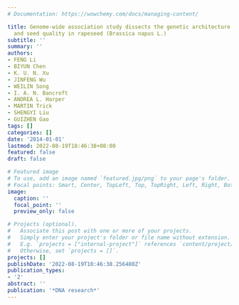 ```yaml
---
# Documentation: https://wowchemy.com/docs/managing-content/

title: Genome-wide association study dissects the genetic architecture of seed weight
  and seed quality in rapeseed (Brassica napus L.)
subtitle: ''
summary: ''
authors:
- FENG Li
- BIYUN Chen
- K. U. N. Xu
- JINFENG Wu
- WEILIN Song
- I. A. N. Bancroft
- ANDREA L. Harper
- MARTIN Trick
- SHENGYI Liu
- GUIZHEN Gao
tags: []
categories: []
date: '2014-01-01'
lastmod: 2022-08-19T18:46:38+08:00
featured: false
draft: false

# Featured image
# To use, add an image named `featured.jpg/png` to your page's folder.
# Focal points: Smart, Center, TopLeft, Top, TopRight, Left, Right, BottomLeft, Bottom, BottomRight.
image:
  caption: ''
  focal_point: ''
  preview_only: false

# Projects (optional).
#   Associate this post with one or more of your projects.
#   Simply enter your project's folder or file name without extension.
#   E.g. `projects = ["internal-project"]` references `content/project/deep-learning/index.md`.
#   Otherwise, set `projects = []`.
projects: []
publishDate: '2022-08-19T10:46:38.256480Z'
publication_types:
- '2'
abstract: ''
publication: '*DNA research*'
---
```

